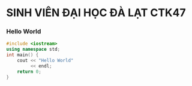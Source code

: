 


# **SINH VIÊN ĐẠI HỌC ĐÀ LẠT CTK47**

### Hello World
```C++
#include <iostream>
using namespace std;
int main() {
    cout << "Hello World"
	     << endl;
    return 0;
}
```


